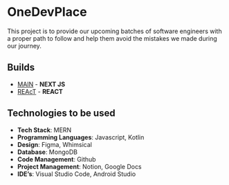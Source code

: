 # OneDevPlace

This project is to provide our upcoming batches of software engineers with a proper path to follow and help them avoid the mistakes we made during our journey.

## Builds

- [MAIN](https://dev--portal.vercel.app) - **NEXT JS**
- [REAcT](https://one-dev-place.netlify.app) - **REACT**


## Technologies to be used

- **Tech Stack**: MERN
- **Programming Languages**: Javascript, Kotlin
- **Design**: Figma, Whimsical
- **Database**: MongoDB
- **Code Management**: Github
- **Project Management**: Notion, Google Docs
- **IDE’s**: Visual Studio Code, Android Studio
